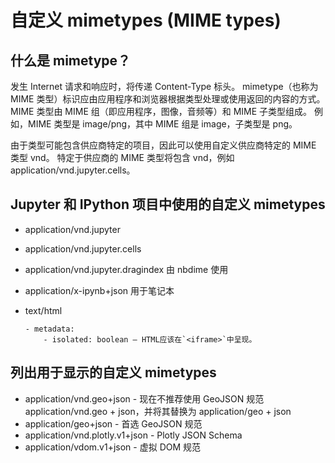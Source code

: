 # 自定义 mimetypes (MIME types)

## 什么是 mimetype？

发生 Internet 请求和响应时，将传递 Content-Type 标头。
mimetype（也称为 MIME 类型）标识应由应用程序和浏览器根据类型处理或使用返回的内容的方式。
MIME 类型由 MIME 组（即应用程序，图像，音频等）和 MIME 子类型组成。
例如，MIME 类型是 image/png，其中 MIME 组是 image，子类型是 png。

由于类型可能包含供应商特定的项目，因此可以使用自定义供应商特定的 MIME 类型 vnd。
特定于供应商的 MIME 类型将包含 vnd，例如 application/vnd.jupyter.cells。

## Jupyter 和 IPython 项目中使用的自定义 mimetypes

- application/vnd.jupyter
- application/vnd.jupyter.cells
- application/vnd.jupyter.dragindex 由 nbdime 使用
- application/x-ipynb+json 用于笔记本
- text/html

      - metadata:
          - isolated: boolean – HTML应该在`<iframe>`中呈现。

## 列出用于显示的自定义 mimetypes

- application/vnd.geo+json - 现在不推荐使用 GeoJSON 规范 application/vnd.geo + json，并将其替换为 application/geo + json
- application/geo+json - 首选 GeoJSON 规范
- application/vnd.plotly.v1+json - Plotly JSON Schema
- application/vdom.v1+json - 虚拟 DOM 规范
